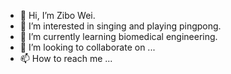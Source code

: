- 👋 Hi, I’m Zibo Wei.
- 👀 I’m interested in singing and playing pingpong.
- 🌱 I’m currently learning biomedical engineering.
- 💞️ I’m looking to collaborate on ...
- 📫 How to reach me ...

<!---
WeiZibo1109/WeiZibo1109 is a ✨ special ✨ repository because its `README.md` (this file) appears on your GitHub profile.
You can click the Preview link to take a look at your changes.
--->
